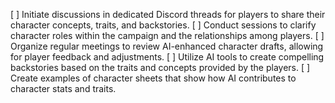 [ ] Initiate discussions in dedicated Discord threads for players to share their character concepts, traits, and backstories.
[ ] Conduct sessions to clarify character roles within the campaign and the relationships among players.
[ ] Organize regular meetings to review AI-enhanced character drafts, allowing for player feedback and adjustments.
[ ] Utilize AI tools to create compelling backstories based on the traits and concepts provided by the players.
[ ] Create examples of character sheets that show how AI contributes to character stats and traits.
